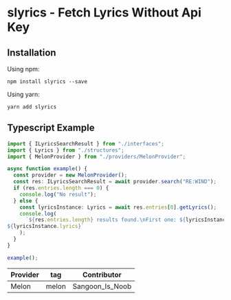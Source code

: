 # slyrics - Fetch Lyrics Without Api Key

## Installation
Using npm:
```
npm install slyrics --save
```
Using yarn:
```
yarn add slyrics
```

## Typescript Example
```ts
import { ILyricsSearchResult } from "./interfaces";
import { Lyrics } from "./structures";
import { MelonProvider } from "./providers/MelonProvider";

async function example() {
  const provider = new MelonProvider();
  const res: ILyricsSearchResult = await provider.search("RE:WIND");
  if (res.entries.length === 0) {
    console.log("No result");
  } else {
    const lyricsInstance: Lyrics = await res.entries[0].getLyrics();
    console.log(
      `${res.entries.length} results found.\nFirst one: ${lyricsInstance.title} - ${lyricsInstance.artist}
${lyricsInstance.lyrics}`
    );
  }
}

example();
```

|Provider|tag|Contributor|
|------|---|---|
|Melon|melon|Sangoon_Is_Noob|
